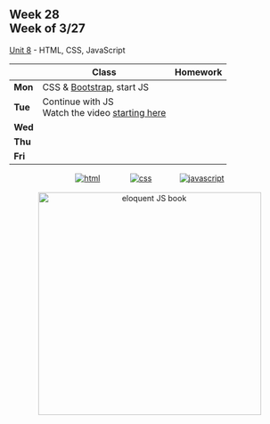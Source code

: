## Week 28 <br>Week of 3/27

[Unit 8](/apcsp/curriculum/8) - HTML, CSS, JavaScript

|         | Class | Homework |
| ------- | ----- | -------- |
| **Mon** |CSS & [Bootstrap](https://getbootstrap.com), start JS |  |
| **Tue** |Continue with JS<br>Watch the video [starting here](https://youtu.be/2VauFS071pg?t=7547) |  |
| **Wed** | |  |
| **Thu** | |  |
| **Fri** | |  |


<div style="text-align:center">
<a href="https://www.w3schools.com/html" target="_blank"><img src="\apcsp\assets\img\html-icon.jpg" alt="html" style="padding: 0px 25px"></a> <a href="https://www.w3schools.com/css" target="_blank"><img src="\apcsp\assets\img\css-icon.jpg" alt="css" style="padding: 0px 25px"></a><a href="https://www.w3schools.com/js" target="_blank"><img src="\apcsp\assets\img\js-icon.jpg" alt="javascript" style="padding: 0px 25px"></a>
</div>

<br>
<div style="text-align:center">
<a href="https://eloquentjavascript.net/" target="_blank"><img src="https://eloquentjavascript.net/img/cover.jpg" alt="eloquent JS book" height="400px"></a>
</div>

<meta http-equiv="refresh" content="300"/>
